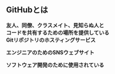 ## GitHubとは

**友人、同僚、クラスメイト、見知らぬ人と**  
**コードを共有するための場所を提供している**  
**Gitリポジトリのホスティングサービス**

**エンジニアのためのSNSウェブサイト**

**ソフトウェア開発のために使用されている**
